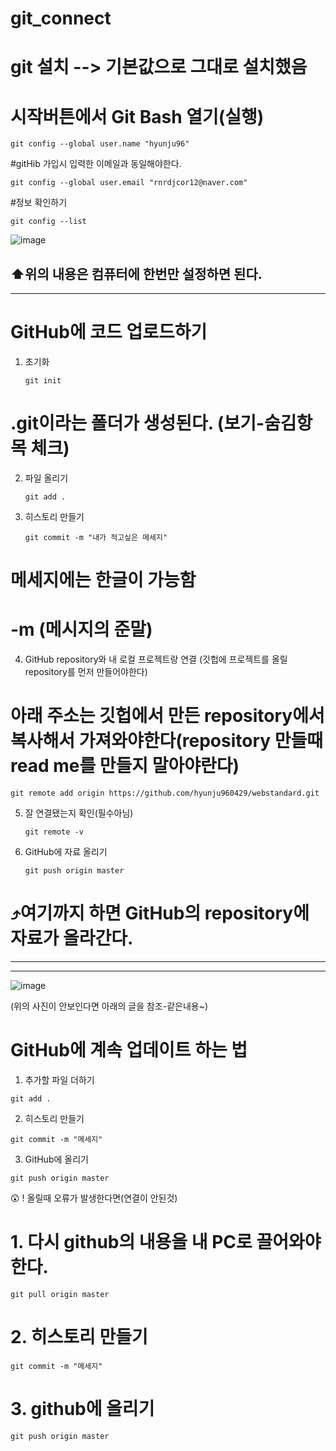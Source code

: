 # git_connect

# git 설치 --> 기본값으로 그대로 설치했음

# 시작버튼에서 Git Bash 열기(실행)

```
git config --global user.name "hyunju96"
```
#gitHib 가입시 입력한 이메일과 동일해야한다.
```
git config --global user.email "rnrdjcor12@naver.com"
```
#정보 확인하기
```
git config --list
```
![image](https://github.com/hyunju960429/git_connect/assets/145514544/b6154c6a-d932-40d6-9ccf-d37a556dda12)

⬆️위의 내용은 컴퓨터에 한번만 설정하면 된다.
-----------------
------------
# GitHub에 코드 업로드하기

1. 초기화

   ```
   git init
   ```
# .git이라는 폴더가 생성된다. (보기-숨김항목 체크)

2. 파일 올리기

   ```
   git add .
   ```

3. 히스토리 만들기

   ```
   git commit -m "내가 적고싶은 메세지"
   ```
# 메세지에는 한글이 가능함
# -m (메시지의 준말)

4. GitHub repository와 내 로컬 프로젝트랑 연결 (깃헙에 프로젝트를 올릴 repository를 먼저 만들어야한다)
# 아래 주소는 깃헙에서 만든 repository에서 복사해서 가져와야한다(repository 만들때 read me를 만들지 말아야란다)
   ```
   git remote add origin https://github.com/hyunju960429/webstandard.git
   ```

5. 잘 연결됐는지 확인(필수아님)
   ```
   git remote -v
   ```

6. GitHub에 자료 올리기
   ```
   git push origin master
   ```

# ⤴️여기까지 하면 GitHub의 repository에 자료가 올라간다.




   -----------------------------
   --------------------------------------------------------

![image](https://github.com/hyunju960429/git_connect/assets/145514544/ab00620c-364d-46a8-904d-11036054b9af)

(위의 사진이 안보인다면 아래의 글을 참조-같은내용~)
# GitHub에 계속 업데이트 하는 법
1. 추가할 파일 더하기
```
git add .
```
2. 히스토리 만들기
```
git commit -m "메세지"
```
3. GitHub에 올리기
```
git push origin master
```

😲 ! 올릴때 오류가 발생한다면(연결이 안된것)
# 1. 다시 github의 내용을 내 PC로 끌어와야한다.
```
git pull origin master
```
# 2. 히스토리 만들기
```
git commit -m "메세지"
```
# 3. github에 올리기
```
git push origin master
```
